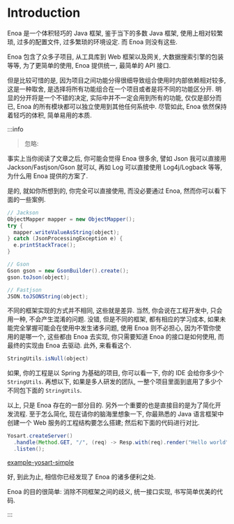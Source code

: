 # Introduction


Enoa 是一个体积轻巧的 Java 框架, 鉴于当下的多数 Java 框架, 使用上相对较繁琐, 过多的配置文件, 过多繁琐的环境设定. 而 Enoa 则没有这些.

Enoa 包含了众多子项目, 从工具库到 Web 框架以及网关, 大数据搜索引擎的包装等等, 为了更简单的使用, Enoa 提供统一, 最简单的 API 接口.

但是比较可惜的是, 因为项目之间功能分得很细导致组合使用时内部依赖相对较多, 这是一种取舍, 是选择将所有功能组合在一个项目或者是将不同的功能区分开. 明显的分开将是一个不错的决定, 实际中并不一定会用到所有的功能, 仅仅是部分而已, Enoa 的所有模块都可以独立使用到其他任何系统中. 尽管如此, Enoa 依然保持着轻巧的体积, 简单易用的本质.

:::info
> 忽略:

事实上当你阅读了文章之后, 你可能会觉得 Enoa 很多余, 譬如 Json 我可以直接用 Jackson/Fastjson/Gson 就可以, 再如 Log 可以直接使用 Log4j/Logback 等等, 为什么用 Enoa 提供的方案了.

是的, 就如你所想到的, 你完全可以直接使用, 而没必要通过 Enoa, 然而你可以看下面的一些案例.

```java
// Jackson
ObjectMapper mapper = new ObjectMapper();
try {
  mapper.writeValueAsString(object);
} catch (JsonProcessingException e) {
  e.printStackTrace();
}

// Gson
Gson gson = new GsonBuilder().create();
gson.toJson(object);

// Fastjson
JSON.toJSONString(object);
```

不同的框架实现的方式并不相同, 这些就是差异. 当然, 你会说在工程开发中, 只会用一种, 不会产生混淆的问题.
没错, 但是不同的框架, 都有相应的学习成本, 如果未能完全掌握可能会在使用中发生诸多问题, 使用 Enoa 则不必担心, 因为不管你使用的是哪一个, 这些都由 Enoa 去实现, 你只需要知道 Enoa 的接口是如何使用, 而最终的实现由 Enoa 去驱动.
此外, 来看看这个.

```java
StringUtils.isNull(object)
```

如果, 你的工程是以 Spring 为基础的项目, 你可以看一下, 你的 IDE 会给你多少个 `StringUtils`. 再想以下, 如果是多人研发的团队, 一整个项目里面到底用了多少个不同包下面的 `StringUtils`.

以上, 只是 Enoa 存在的一部分目的. 另外一个重要的也是直接目的是为了简化开发流程.
至于怎么简化, 现在请你的脑海里想象一下, 你最熟悉的 Java 语言框架中创建一个 Web 服务的工程结构要怎么搭建; 然后和下面的代码进行对比.

```java
Yosart.createServer()
  .handle(Method.GET, "/", (req) -> Resp.with(req).render("Hello world").end())
  .listen();
```

[example-yosart-simple](https://github.com/fewensa/enoa/blob/master/enoa-example/example-yosart-simple/src/main/java/io/enoa/example/yosart/simple/YosartSimpleBoot.java "example-yosart-simple")

好, 到此为止, 相信你已经发现了 Enoa 的诸多便利之处.

Enoa 的目的很简单: 消除不同框架之间的歧义, 统一接口实现, 书写简单优美的代码.

:::

